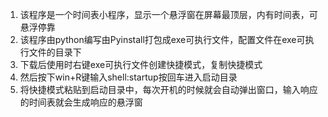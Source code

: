 1. 该程序是一个时间表小程序，显示一个悬浮窗在屏幕最顶层，内有时间表，可悬浮停靠
2. 该程序由python编写由Pyinstall打包成exe可执行文件，配置文件在exe可执行文件的目录下
3. 下载后使用时右键exe可执行文件创建快捷模式，复制快捷模式
4. 然后按下win+R键输入shell:startup按回车进入启动目录
5. 将快捷模式粘贴到启动目录中，每次开机的时候就会自动弹出窗口，输入响应的时间表就会生成响应的悬浮窗
